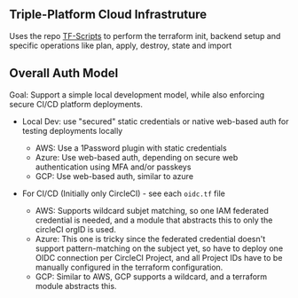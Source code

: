 ## Triple-Platform Cloud Infrastruture

Uses the repo [TF-Scripts](https://github.com/leecookson/tf-scripts) to perform the terraform init, backend setup and specific operations like plan, apply, destroy, state and import

## Overall Auth Model

Goal: Support a simple local development model, while also enforcing secure CI/CD platform deployments.

- Local Dev: use "secured" static credentials or native web-based auth for testing deployments locally

  - AWS: Use a 1Password plugin with static credentials
  - Azure: Use web-based auth, depending on secure web authentication using MFA and/or passkeys
  - GCP: Use web-based auth, similar to azure

- For CI/CD (Initially only CircleCI) - see each `oidc.tf` file
  - AWS: Supports wildcard subjet matching, so one IAM federated credential is needed, and a module that abstracts this to only the circleCI orgID is used.
  - Azure: This one is tricky since the federated credential doesn't support pattern-matching on the subject yet, so have to deploy one OIDC connection per CircleCI Project, and all Project IDs have to be manually configured in the terraform configuration.
  - GCP: Similar to AWS, GCP supports a wildcard, and a terraform module abstracts this.
